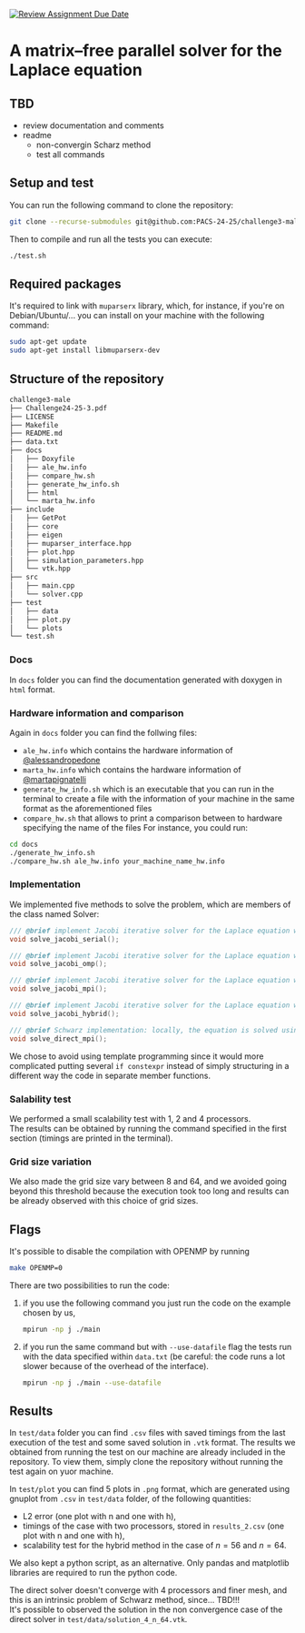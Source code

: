 [![Review Assignment Due Date](https://classroom.github.com/assets/deadline-readme-button-22041afd0340ce965d47ae6ef1cefeee28c7c493a6346c4f15d667ab976d596c.svg)](https://classroom.github.com/a/bOfolMCC)
# A matrix–free parallel solver for the Laplace equation

## TBD
- review documentation and comments
- readme
    - non-convergin Scharz method
    - test all commands

## Setup and test
You can run the following command to clone the repository:
```bash
git clone --recurse-submodules git@github.com:PACS-24-25/challenge3-male.git
```
Then to compile and run all the tests you can execute:
```bash
./test.sh
```

## Required packages
It's required to link with `muparserx` library, which, for instance, if you're on Debian/Ubuntu/...  you can install on your machine with the following command:
```bash
sudo apt-get update
sudo apt-get install libmuparserx-dev
```

## Structure of the repository
```bash
challenge3-male
├── Challenge24-25-3.pdf
├── LICENSE
├── Makefile
├── README.md
├── data.txt
├── docs
│   ├── Doxyfile
│   ├── ale_hw.info
│   ├── compare_hw.sh
│   ├── generate_hw_info.sh
│   ├── html
│   └── marta_hw.info
├── include
│   ├── GetPot
│   ├── core
│   ├── eigen
│   ├── muparser_interface.hpp
│   ├── plot.hpp
│   ├── simulation_parameters.hpp
│   └── vtk.hpp
├── src
│   ├── main.cpp
│   └── solver.cpp
├── test
│   ├── data
│   ├── plot.py
│   └── plots
└── test.sh
```

### Docs
In `docs` folder you can find the documentation generated with doxygen in `html` format.

### Hardware information and comparison
Again in `docs` folder you can find the follwing files:
- `ale_hw.info` which contains the hardware information of [@alessandropedone](https://github.com/alessandropedone)
- `marta_hw.info` which contains the hardware information of [@martapignatelli](https://github.com/martapignatelli)
- `generate_hw_info.sh` which is an executable that you can run in the terminal to create a file with the information of your machine in the same format as the aforementioned files
- `compare_hw.sh` that allows to print a comparison between to hardware specifying the name of the files
For instance, you could run:
```bash
cd docs 
./generate_hw_info.sh
./compare_hw.sh ale_hw.info your_machine_name_hw.info
```

### Implementation
We implemented five methods to solve the problem, which are members of the class named Solver:
```cpp
/// @brief implement Jacobi iterative solver for the Laplace equation without parallelism
void solve_jacobi_serial();

/// @brief implement Jacobi iterative solver for the Laplace equation with OPENMP
void solve_jacobi_omp();

/// @brief implement Jacobi iterative solver for the Laplace equation with MPI
void solve_jacobi_mpi();

/// @brief implement Jacobi iterative solver for the Laplace equation with MPI and OpenMP
void solve_jacobi_hybrid();

/// @brief Schwarz implementation: locally, the equation is solved using Eigen LDLT decomposition
void solve_direct_mpi();
```
We chose to avoid using template programming since it would more complicated putting several `if constexpr` instead of simply structuring in a different way the code in separate member functions.

### Salability test
We performed a small scalability test with 1, 2 and 4 processors. \
The results can be obtained by running the command specified in the first section (timings are printed in the terminal).

### Grid size variation
We also made the grid size vary between 8 and 64, and we avoided going beyond this threshold because the execution took too long and results can be already observed with this choice of grid sizes.

## Flags
It's possible to disable the compilation with OPENMP by running
```bash
make OPENMP=0
```
There are two possibilities to run the code:
1. if you use the following command you just run the code on the example chosen by us,
    ```bash
    mpirun -np j ./main
    ```
2. if you run the same command but with `--use-datafile` flag the tests run with the data specified within `data.txt` (be careful: the code runs a lot slower because of the overhead of the interface).
    ```bash
    mpirun -np j ./main --use-datafile
    ```

## Results

In `test/data` folder you can find `.csv` files with saved timings from the last execution of the test and some saved solution in `.vtk` format. The results we obtained from running the test on our machine are already included in the repository. To view them, simply clone the repository without running the test again on yuor machine.

In `test/plot` you can find 5 plots in `.png` format, which are generated using gnuplot from `.csv` in `test/data` folder, of the following quantities:
- L2 error (one plot with n and one with h),
- timings of the case with two processors, stored in `results_2.csv` (one plot with n and one with h),
- scalability test for the hybrid method in the case of $n=56$ and $n=64$.

We also kept a python script, as an alternative. Only pandas and matplotlib libraries are required to run the python code.

The direct solver doesn't converge with 4 processors and finer mesh, and this is an intrinsic problem of Schwarz method, since... TBD!!! \
It's possible to observed the solution in the non convergence case of the direct solver in `test/data/solution_4_n_64.vtk`.


